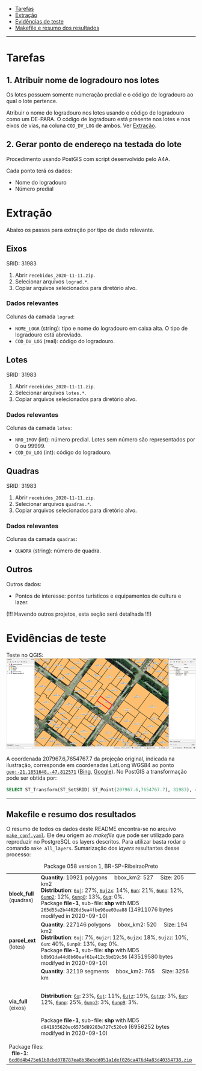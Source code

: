 * [Tarefas](#tarefas)
* [Extração](#extração)
* [Evidências de teste](#evidências-de-teste)
* [Makefile e resumo dos resultados](#makefile-e-resumo-dos-resultados)

-----

# Tarefas
## 1. Atribuir nome de logradouro nos lotes
Os lotes possuem somente numeração predial e o código de logradouro ao qual o lote pertence.

Atribuir o nome do logradouro nos lotes usando o código de logradouro como um DE-PARA. O código de logradouro está presente nos lotes e nos eixos de vias, na coluna `COD_DV_LOG` de ambos. Ver [Extração](#Extração).

## 2. Gerar ponto de endereço na testada do lote
Procedimento usando PostGIS com script desenvolvido pelo A4A.

Cada ponto terá os dados:
* Nome do logradouro
* Número predial

# Extração
Abaixo os passos para extração por tipo de dado relevante.

## Eixos
SRID: 31983
1. Abrir `recebidos_2020-11-11.zip`.
2. Selecionar arquivos `lograd.*`.
3. Copiar arquivos selecionados para diretório alvo.

### Dados relevantes
Colunas da camada `lograd`:
* `NOME_LOGR` (string): tipo e nome do logradouro em caixa alta. O tipo de logradouro está abreviado.
* `COD_DV_LOG` (real): código do logradouro.

## Lotes
SRID: 31983
1. Abrir `recebidos_2020-11-11.zip`.
2. Selecionar arquivos `lotes.*`.
3. Copiar arquivos selecionados para diretório alvo.

### Dados relevantes
Colunas da camada `lotes`:
* `NRO_IMOV` (int): número predial. Lotes sem número são representados por 0 ou 99999.
* `COD_DV_LOG` (int): código do logradouro.

## Quadras
SRID: 31983
1. Abrir `recebidos_2020-11-11.zip`.
2. Selecionar arquivos `quadras.*`.
3. Copiar arquivos selecionados para diretório alvo.

### Dados relevantes
Colunas da camada `quadras`:
* `QUADRA` (string): número de quadra.

## Outros
Outros dados:
* Pontos de interesse: pontos turísticos e equipamentos de cultura e lazer.

(!!! Havendo outros projetos, esta seção será detalhada !!!)

# Evidências de teste
Teste no QGIS:
![](qgis.png)

A coordenada 207967.6,7654767.7 da projeção original, indicada na ilustração, 
corresponde em coordenadas LatLong WGS84 ao ponto [`geo:-21.1851648,-47.812571`](https://www.openstreetmap.org/?mlat=-21.185164798007406&mlon=-47.81257110977818&zoom=18) ([Bing](https://www.bing.com/maps/?v=2&cp=-21.1851648~-47.812571&style=h&lvl=18), [Google](https://maps.google.com/maps?ll=-21.1851648,-47.812571&hl=en&t=h&z=18)). No PostGIS a transformação pode ser obtida por:
```sql
SELECT ST_Transform(ST_SetSRID( ST_Point(207967.6,7654767.7), 31983), 4326);
```

------

## Makefile e resumo dos resultados

O resumo de todos os dados deste README  encontra-se no arquivo [`make_conf.yaml`](make_conf.yaml). Ele deu origem ao *makefile* que pode ser utilizado para reproduzir no PostgreSQL os layers descritos. Para utilizar basta rodar o comando `make all_layers`. Sumarização dos *layers* resultantes desse processo:

<table><caption>Package 058 version 1, BR-SP-RibeiraoPreto</caption><tr>
<td><b>block_full</b><br/>(quadras)</td>
<td><b>Quantity</b>: 10921 polygons &#160;&#160;&#160; bbox_km2: 527 &#160;&#160;&#160; Size: 205 km2
  <br/><b>Distribution</b>:  <a href="http://git.AddressForAll.org/out-BR2021-A4A/blob/main/data/SP/RibeiraoPreto/_pk058/block_6uj.geojson"><code>6uj</code></a>: 27%, <a 
href="http://git.AddressForAll.org/out-BR2021-A4A/blob/main/data/SP/RibeiraoPreto/_pk058/block_6ujzx.geojson"><code>6ujzx</code></a>: 14%, <a href="http://git.AddressFo
rAll.org/out-BR2021-A4A/blob/main/data/SP/RibeiraoPreto/_pk058/block_6un.geojson"><code>6un</code></a>: 21%, <a href="http://git.AddressForAll.org/out-BR2021-A4A/blob/m
ain/data/SP/RibeiraoPreto/_pk058/block_6unp.geojson"><code>6unp</code></a>: 12%, <a href="http://git.AddressForAll.org/out-BR2021-A4A/blob/main/data/SP/RibeiraoPreto/_p
k058/block_6unp2.geojson"><code>6unp2</code></a>: 12%, <a href="http://git.AddressForAll.org/out-BR2021-A4A/blob/main/data/SP/RibeiraoPreto/_pk058/block_6unp8.geojson">
<code>6unp8</code></a>: 13%, <a href="http://git.AddressForAll.org/out-BR2021-A4A/blob/main/data/SP/RibeiraoPreto/_pk058/block_6uq.geojson"><code>6uq</code></a>: 0%.
<!-- <a href="http://geohash.org/6uj?format=osm"><code>6uj</code></a>: 27%, <a href="http://geohash.org/6ujzx?format=osm"><code>6ujzx</code></a>: 14%, <a href="http://geohash.org/6un?format=osm"><code>6un</code></a>: 21%, <a href="http://geohash.org/6unp?format=osm"><code>6unp</code></a>: 12%, <a href="http://geohash.org/6unp2?format=osm"><code>6unp2</code></a>: 12%, <a href="http://geohash.org/6unp8?format=osm"><code>6unp8</code></a>: 13%, <a href="http://geohash.org/6uq?format=osm"><code>6uq</code></a>: 0%. -->
<br/>Package <b>file-1</b>, sub-file: <b>shp</b> with MD5 <code>265d55a2b44626d5ea4fbe98ee03ea88</code> (14911076 bytes modifyed in 2020-09-10)
</td>
</tr><tr>
<td><b>parcel_ext</b><br/>(lotes)</td>
<td><b>Quantity</b>: 227146 polygons &#160;&#160;&#160; bbox_km2: 520 &#160;&#160;&#160; Size: 194 km2
<br/><b>Distribution</b>: <code>6uj</code>: 7%, <code>6ujzr</code>: 12%, <code>6ujzx</code>: 18%, <code>6ujzz</code>: 10%, <code>6un</code>: 40%, <code>6unp8</code>: 13%, <code>6uq</code>: 0%.
<br/>Package <b>file-1</b>, sub-file: <b>shp</b> with MD5 <code>b8b91da44d8b60eaf61e412c5bd19c56</code> (43519580 bytes modifyed in 2020-09-10)
</td>
</tr><tr>
<td><b>via_full</b><br/>(eixos)</td>
<td><b>Quantity</b>: 32119 segments &#160;&#160;&#160; bbox_km2: 765 &#160;&#160;&#160; Size: 3256 km

  <br/><b>Distribution</b>: 
  <a href="http://git.AddressForAll.org/out-BR2021-A4A/blob/main/data/SP/RibeiraoPreto/_pk058/via_6u.geojson"><code>6u</code></a>: 23%, <a href="http://git.AddressForAll.org/out-BR2021-A4A/blob/main/data/SP/RibeiraoPreto/_pk058/via_6uj.geojson"><code>6uj</code></a>: 11%, <a href="http://git.AddressForAll.org/out-BR2021-A4A/blob/main/data/SP/RibeiraoPreto/_pk058/via_6ujz.geojson"><code>6ujz</code></a>: 19%, <a href="http://git.AddressForAll.org/out-BR2021-A4A/blob/main/data/SP/RibeiraoPreto/_pk058/via_6ujzp.geojson"><code>6ujzp</code></a>: 3%, <a href="http://git.AddressForAll.org/out-BR2021-A4A/blob/main/data/SP/RibeiraoPreto/_pk058/via_6un.geojson"><code>6un</code></a>: 12%, <a href="http://git.AddressForAll.org/out-BR2021-A4A/blob/main/data/SP/RibeiraoPreto/_pk058/via_6unp.geojson"><code>6unp</code></a>: 25%, <a href="http://git.AddressForAll.org/out-BR2021-A4A/blob/main/data/SP/RibeiraoPreto/_pk058/via_6unp3.geojson"><code>6unp3</code></a>: 3%, <a href="http://git.AddressForAll.org/out-BR2021-A4A/blob/main/data/SP/RibeiraoPreto/_pk058/via_6unp9.geojson"><code>6unp9</code></a>: 3%.

  
  <br/>Package <b>file-1</b>, sub-file: <b>shp</b> with MD5 <code>d841935620ec6575d89203e727c520c0</code> (6956252 bytes modifyed in 2020-09-10)
</td>
</tr>
<tr><td colspan="2">
  Package files:
  <br/>&#160;&#160;<b>file-1</b>: <a href="http://dl.digital-guard.org/6cd0d4b475e61b8cbd078787ea8b38ebdd051a1def026ca476d4a83d40354738.zip"><code>6cd0d4b475e61b8cbd078787ea8b38ebdd051a1def026ca476d4a83d40354738.zip</code></a>
 </td></tr>
</table>
